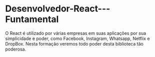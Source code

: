 # Desenvolvedor-React---Funtamental
O React é utilizado por várias empresas em suas aplicações por sua simplicidade e poder, como Facebook, Instagram, Whatsapp, Netflix e DropBox. Nesta formação veremos todo poder desta biblioteca tão poderosa.
